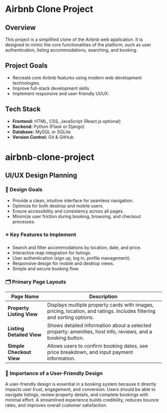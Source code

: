 # Airbnb Clone Project

## Overview

This project is a simplified clone of the Airbnb web application. It is designed to mimic the core functionalities of the platform, such as user authentication, listing accommodations, searching, and booking.

## Project Goals

- Recreate core Airbnb features using modern web development technologies.
- Improve full-stack development skills.
- Implement responsive and user-friendly UI/UX.

## Tech Stack

- **Frontend:** HTML, CSS, JavaScript (React.js optional)
- **Backend:** Python (Flask or Django)
- **Database:** MySQL or SQLite
- **Version Control:** Git & GitHub
# airbnb-clone-project
## UI/UX Design Planning

### 🎯 Design Goals

- Provide a clean, intuitive interface for seamless navigation.
- Optimize for both desktop and mobile users.
- Ensure accessibility and consistency across all pages.
- Minimize user friction during booking, browsing, and checkout processes.

### ⭐ Key Features to Implement

- Search and filter accommodations by location, date, and price.
- Interactive map integration for listings.
- User authentication (sign up, log in, profile management).
- Responsive design for mobile and desktop views.
- Simple and secure booking flow.

### 🗂️ Primary Page Layouts

| Page Name               | Description                                                                 |
|-------------------------|-----------------------------------------------------------------------------|
| **Property Listing View** | Displays multiple property cards with images, pricing, location, and ratings. Includes filtering and sorting options. |
| **Listing Detailed View** | Shows detailed information about a selected property: amenities, host info, reviews, and a booking button. |
| **Simple Checkout View** | Allows users to confirm booking dates, see price breakdown, and input payment information. |

### 🧠 Importance of a User-Friendly Design

A user-friendly design is essential in a booking system because it directly impacts user trust, engagement, and conversion. Users should be able to navigate listings, review property details, and complete bookings with minimal effort. A streamlined experience builds credibility, reduces bounce rates, and improves overall customer satisfaction.
